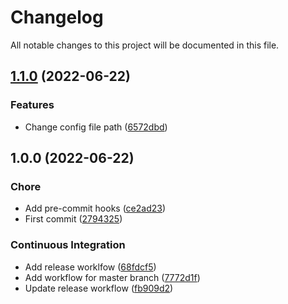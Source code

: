 # Changelog

All notable changes to this project will be documented in this file.

## [1.1.0](https://github.com/airnity/router-sidecar/compare/1.0.0...1.1.0) (2022-06-22)


### Features

* Change config file path ([6572dbd](https://github.com/airnity/router-sidecar/commit/6572dbda9a97b6b86ce61fc0e2199149ea1a0fca))

## 1.0.0 (2022-06-22)


### Chore

* Add pre-commit hooks ([ce2ad23](https://github.com/airnity/router-sidecar/commit/ce2ad2334003785f3768dcb134ec92ed6a0badee))
* First commit ([2794325](https://github.com/airnity/router-sidecar/commit/2794325b08dc5f79b4750a73add28be3cd571c6a))


### Continuous Integration

* Add release worklfow ([68fdcf5](https://github.com/airnity/router-sidecar/commit/68fdcf58f44faca6dbe9ebf6f9ddae81846883dc))
* Add workflow for master branch ([7772d1f](https://github.com/airnity/router-sidecar/commit/7772d1f07fa4595c092d3c131d1c5a95b1d6e403))
* Update release workflow ([fb909d2](https://github.com/airnity/router-sidecar/commit/fb909d25e16fa8651124b10ee8928ea7f755a38d))
